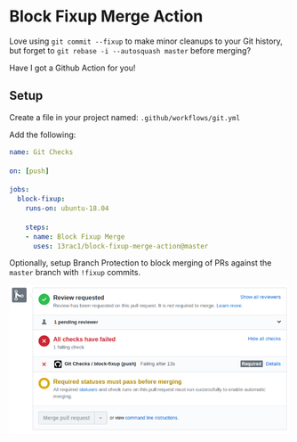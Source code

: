 # Block Fixup Merge Action

Love using `git commit --fixup` to make minor cleanups to your Git history, but
forget to `git rebase -i --autosquash master` before merging?

Have I got a Github Action for you!

## Setup

Create a file in your project named: `.github/workflows/git.yml`

Add the following:

```yaml
name: Git Checks

on: [push]

jobs:
  block-fixup:
    runs-on: ubuntu-18.04

    steps:
    - name: Block Fixup Merge
      uses: 13rac1/block-fixup-merge-action@master
```

Optionally, setup Branch Protection to block merging of PRs against the `master`
branch with `!fixup` commits.

[![PR merge blocked](images/block-fixup-example.png?raw=true)](images/block-fixup-example.png?raw=true)
